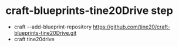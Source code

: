 # craft-blueprints-tine20Drive step
* craft --add-blueprint-repository https://github.com/tine20/craft-blueprints-tine20Drive.git
* craft tine20drive
